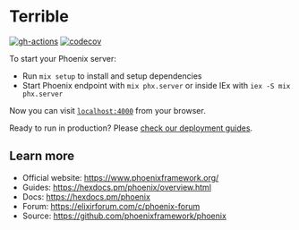 # Terrible

[![gh-actions](https://github.com/terenceponce/terrible/workflows/Continuous%20Integration/badge.svg)](https://github.com/terenceponce/terrible/actions?workflow=Continuous+Integration)
[![codecov](https://codecov.io/gh/terenceponce/terrible/graph/badge.svg?token=671ABMG7lb)](https://codecov.io/gh/terenceponce/terrible)

To start your Phoenix server:

  * Run `mix setup` to install and setup dependencies
  * Start Phoenix endpoint with `mix phx.server` or inside IEx with `iex -S mix phx.server`

Now you can visit [`localhost:4000`](http://localhost:4000) from your browser.

Ready to run in production? Please [check our deployment guides](https://hexdocs.pm/phoenix/deployment.html).

## Learn more

  * Official website: https://www.phoenixframework.org/
  * Guides: https://hexdocs.pm/phoenix/overview.html
  * Docs: https://hexdocs.pm/phoenix
  * Forum: https://elixirforum.com/c/phoenix-forum
  * Source: https://github.com/phoenixframework/phoenix
